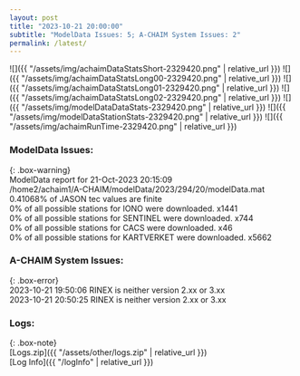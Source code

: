 ```yaml
---
layout: post
title: "2023-10-21 20:00:00"
subtitle: "ModelData Issues: 5; A-CHAIM System Issues: 2"
permalink: /latest/
---
```


![]({{ "/assets/img/achaimDataStatsShort-2329420.png" | relative_url }})
![]({{ "/assets/img/achaimDataStatsLong00-2329420.png" | relative_url }})
![]({{ "/assets/img/achaimDataStatsLong01-2329420.png" | relative_url }})
![]({{ "/assets/img/achaimDataStatsLong02-2329420.png" | relative_url }})
![]({{ "/assets/img/modelDataDataStats-2329420.png" | relative_url }})
![]({{ "/assets/img/modelDataStationStats-2329420.png" | relative_url }})
![]({{ "/assets/img/achaimRunTime-2329420.png" | relative_url }})


### ModelData Issues:  
  
{: .box-warning}  
 ModelData report for 21-Oct-2023 20:15:09   
 /home2/achaim1/A-CHAIM/modelData/2023/294/20/modelData.mat   
 0.41068% of JASON tec values are finite   
 0% of all possible stations for IONO were downloaded. x1441   
 0% of all possible stations for SENTINEL were downloaded. x744   
 0% of all possible stations for CACS were downloaded. x46   
 0% of all possible stations for KARTVERKET were downloaded. x5662   
  
### A-CHAIM System Issues:  
  
{: .box-error}  
2023-10-21 19:50:06 RINEX is neither version 2.xx or 3.xx  
2023-10-21 20:50:25 RINEX is neither version 2.xx or 3.xx  

### Logs:  
  
{: .box-note}  
[Logs.zip]({{ "/assets/other/logs.zip" | relative_url }})  
[Log Info]({{ "/logInfo" | relative_url }})  
